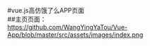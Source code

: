 #vue.js高仿饿了么APP页面<br>
##主页页面：<br>https://github.com/WangYingYaTou/Vue-App/blob/master/src/assets/images/index.png
